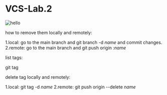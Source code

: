 # VCS-Lab.2
![hello](https://aidanfinn.com/wp-content/uploads/2022/01/GitHub-logo.png)

how to remove them locally and remotely:

1.local: go to the main branch and git branch -d _name_ and commit changes.
2.remote: go to the main branch and git push origin :_name_

list tags:

git tag

delete tag locally and remotely:

1.local: git tag -d _name_ 
2.remote: git push origin --delete _name_ 



